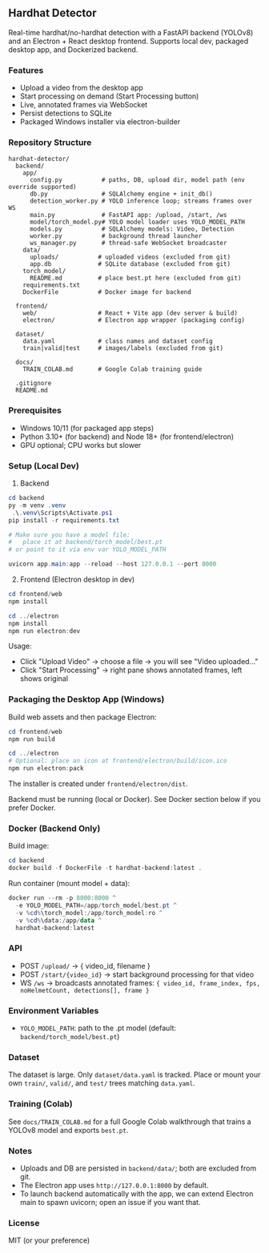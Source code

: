 ## Hardhat Detector

Real-time hardhat/no-hardhat detection with a FastAPI backend (YOLOv8) and an Electron + React desktop frontend. Supports local dev, packaged desktop app, and Dockerized backend.

### Features
- Upload a video from the desktop app
- Start processing on demand (Start Processing button)
- Live, annotated frames via WebSocket
- Persist detections to SQLite
- Packaged Windows installer via electron-builder

### Repository Structure
```
hardhat-detector/
  backend/
    app/
      config.py           # paths, DB, upload dir, model path (env override supported)
      db.py               # SQLAlchemy engine + init_db()
      detection_worker.py # YOLO inference loop; streams frames over WS
      main.py             # FastAPI app: /upload, /start, /ws
      model/torch_model.py# YOLO model loader uses YOLO_MODEL_PATH
      models.py           # SQLAlchemy models: Video, Detection
      worker.py           # background thread launcher
      ws_manager.py       # thread-safe WebSocket broadcaster
    data/
      uploads/           # uploaded videos (excluded from git)
      app.db             # SQLite database (excluded from git)
    torch_model/
      README.md          # place best.pt here (excluded from git)
    requirements.txt
    DockerFile           # Docker image for backend

  frontend/
    web/                 # React + Vite app (dev server & build)
    electron/            # Electron app wrapper (packaging config)

  dataset/
    data.yaml            # class names and dataset config
    train|valid|test     # images/labels (excluded from git)

  docs/
    TRAIN_COLAB.md       # Google Colab training guide

  .gitignore
  README.md
```

### Prerequisites
- Windows 10/11 (for packaged app steps)
- Python 3.10+ (for backend) and Node 18+ (for frontend/electron)
- GPU optional; CPU works but slower

### Setup (Local Dev)
1) Backend
```powershell
cd backend
py -m venv .venv
 .\.venv\Scripts\Activate.ps1
pip install -r requirements.txt

# Make sure you have a model file:
#   place it at backend/torch_model/best.pt
# or point to it via env var YOLO_MODEL_PATH

uvicorn app.main:app --reload --host 127.0.0.1 --port 8000
```

2) Frontend (Electron desktop in dev)
```powershell
cd frontend/web
npm install

cd ../electron
npm install
npm run electron:dev
```

Usage:
- Click "Upload Video" → choose a file → you will see "Video uploaded…"
- Click "Start Processing" → right pane shows annotated frames, left shows original

### Packaging the Desktop App (Windows)
Build web assets and then package Electron:
```powershell
cd frontend/web
npm run build

cd ../electron
# Optional: place an icon at frontend/electron/build/icon.ico
npm run electron:pack
```
The installer is created under `frontend/electron/dist`.

Backend must be running (local or Docker). See Docker section below if you prefer Docker.

### Docker (Backend Only)
Build image:
```powershell
cd backend
docker build -f DockerFile -t hardhat-backend:latest .
```
Run container (mount model + data):
```powershell
docker run --rm -p 8000:8000 ^
  -e YOLO_MODEL_PATH=/app/torch_model/best.pt ^
  -v %cd%\torch_model:/app/torch_model:ro ^
  -v %cd%\data:/app/data ^
  hardhat-backend:latest
```

### API
- POST `/upload/` → { video_id, filename }
- POST `/start/{video_id}` → start background processing for that video
- WS `/ws` → broadcasts annotated frames: `{ video_id, frame_index, fps, noHelmetCount, detections[], frame }`

### Environment Variables
- `YOLO_MODEL_PATH`: path to the .pt model (default: `backend/torch_model/best.pt`)

### Dataset
The dataset is large. Only `dataset/data.yaml` is tracked. Place or mount your own `train/`, `valid/`, and `test/` trees matching `data.yaml`.

### Training (Colab)
See `docs/TRAIN_COLAB.md` for a full Google Colab walkthrough that trains a YOLOv8 model and exports `best.pt`.

### Notes
- Uploads and DB are persisted in `backend/data/`; both are excluded from git.
- The Electron app uses `http://127.0.0.1:8000` by default.
- To launch backend automatically with the app, we can extend Electron main to spawn uvicorn; open an issue if you want that.

### License
MIT (or your preference)



